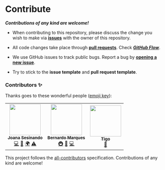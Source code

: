 # Contribute

***Contributions of any kind are welcome!***

* When contributing to this repository, please discuss the change you wish to make via [**issues**](https://github.com/joanasesinando/gerador-horarios-ist/issues) with the owner of this repository.

* All code changes take place through [**pull requests**](https://github.com/joanasesinando/gerador-horarios-ist/pulls). Check [***GitHub Flow***](https://guides.github.com/introduction/flow/index.html).

* We use GitHub issues to track public bugs. Report a bug by [**opening a new issue**](https://github.com/joanasesinando/gerador-horarios-ist/issues/new/choose).

* Try to stick to the **issue template** and **pull request template**.

### Contributors ✨

Thanks goes to these wonderful people ([emoji key](https://allcontributors.org/docs/en/emoji-key)):

<!-- ALL-CONTRIBUTORS-LIST:START - Do not remove or modify this section -->
<!-- prettier-ignore-start -->
<!-- markdownlint-disable -->
<table>
  <tr>
    <td align="center"><a href="https://github.com/joanasesinando"><img src="https://avatars.githubusercontent.com/u/43472922?v=4?s=100" width="100px;" alt=""/><br /><sub><b>Joana Sesinando</b></sub></a><br /><a href="https://github.com/joanasesinando/gerador-horarios-ist/commits?author=joanasesinando" title="Code">💻</a> <a href="#design-joanasesinando" title="Design">🎨</a> <a href="#translation-joanasesinando" title="Translation">🌍</a> <a href="https://github.com/joanasesinando/gerador-horarios-ist/commits?author=joanasesinando" title="Tests">⚠️</a></td>
    <td align="center"><a href="https://github.com/bernardocmarques"><img src="https://avatars.githubusercontent.com/u/28487792?v=4?s=100" width="100px;" alt=""/><br /><sub><b>Bernardo Marques</b></sub></a><br /><a href="#infra-bernardocmarques" title="Infrastructure (Hosting, Build-Tools, etc)">🚇</a> <a href="#ideas-bernardocmarques" title="Ideas, Planning, & Feedback">🤔</a> <a href="https://github.com/joanasesinando/gerador-horarios-ist/commits?author=bernardocmarques" title="Code">💻</a></td>
    <td align="center"><a href="https://github.com/TigoDelgado"><img src="https://avatars.githubusercontent.com/u/34168382?v=4?s=100" width="100px;" alt=""/><br /><sub><b>Tigo</b></sub></a><br /><a href="#ideas-TigoDelgado" title="Ideas, Planning, & Feedback">🤔</a></td>
  </tr>
</table>

<!-- markdownlint-restore -->
<!-- prettier-ignore-end -->

<!-- ALL-CONTRIBUTORS-LIST:END -->

This project follows the [all-contributors](https://github.com/all-contributors/all-contributors) specification. Contributions of any kind are welcome!
